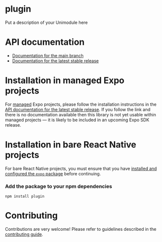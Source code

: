 # plugin

Put a description of your Unimodule here

# API documentation

- [Documentation for the main branch](https://github.com/expo/expo/blob/main/docs/pages/versions/unversioned/sdk/plugin.md)
- [Documentation for the latest stable release](https://docs.expo.dev/versions/latest/sdk/plugin/)

# Installation in managed Expo projects

For [managed](https://docs.expo.dev/versions/latest/introduction/managed-vs-bare/) Expo projects, please follow the installation instructions in the [API documentation for the latest stable release](#api-documentation). If you follow the link and there is no documentation available then this library is not yet usable within managed projects &mdash; it is likely to be included in an upcoming Expo SDK release.

# Installation in bare React Native projects

For bare React Native projects, you must ensure that you have [installed and configured the `expo` package](https://docs.expo.dev/bare/installing-expo-modules/) before continuing.

### Add the package to your npm dependencies

```
npm install plugin
```




# Contributing

Contributions are very welcome! Please refer to guidelines described in the [contributing guide]( https://github.com/expo/expo#contributing).
